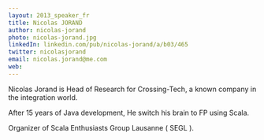 ```yaml
---
layout: 2013_speaker_fr
title: Nicolas JORAND
author: nicolas-jorand
photo: nicolas-jorand.jpg
linkedIn: linkedin.com/pub/nicolas-jorand/a/b03/465
twitter: nicolasjorand
email: nicolas.jorand@me.com
web:
---
```


Nicolas Jorand is Head of Research for Crossing-Tech, a known company in the integration world.

After 15 years of Java development, He switch his brain to FP using Scala.

Organizer of Scala Enthusiasts Group Lausanne ( SEGL ).